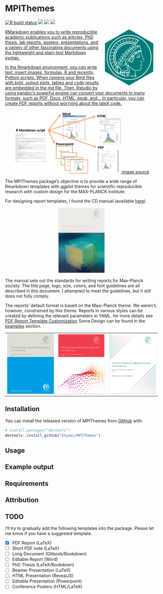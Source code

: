 
<!-- README.md is generated from README.Rmd. Please edit that file -->

# MPIThemes

[![R build
status](https://github.com/Ehyaei/MPIThemes/workflows/R-CMD-check/badge.svg)](https://github.com/Ehyaei/MPIThemes/actions)
[![](https://img.shields.io/badge/devel%20version-0.0.0.9000-orange.svg)](https://github.com/Ehyaei/MPIThemes)
[![](https://img.shields.io/badge/lifecycle-experimental-orange.svg)](https://lifecycle.r-lib.org/articles/stages.html#experimental)
[![](https://img.shields.io/github/last-commit/Ehyaei/MPIThemes.svg)](https://github.com/Ehyaei/MPIThemes/commits/master)

<a href={https://github.com/Ehyaei/MPIThemes}><img src="man/figures/logo.png" alt="logo with an image of a MPI Templates" align="right" width="160" style="padding: 0 15px; float: right;"/>

RMarkdown enables you to write reproducible academic publications such
as articles, PhD thesis, lab reports, posters, presentations, and a
variety of other fascinating documents using the lightweight and
plain-text Markdown syntax.

In the Rmarkdown environment, you can write text, insert images,
formulas, R and recently, Python scripts. When running your Rmd files
with knitr, output plots, tables and code results are embedded in the md
file. Then, Rstudio by using pandoc’s powerful engine can convert your
documents to many formats, such as PDF, Docx, HTML, epub, and… In
particular, you can create PDF reports without worrying about the lateX
code.

<p align="center">
<img src="vignettes/src/img/rmarkdown_overview.png" width="70%"/>
<a href="https://epirhandbook.com/reports-with-r-markdown.html">image
source</a>
</p>

The MPIThemes package’s objective is to provide a wide range of
Rmarkdown templates with ggplot themes for scientific reproducible
research with custom design for the MAX-PLANCK institute.

For designing report templates, I found the CD manual (available
[here](https://docplayer.org/2328711-Max-planck-institut-das-erscheinungsbild-der-max-planck-gesellschaft-4-ueberarbeitete-auflage.html))

<p align="center">
<img src="vignettes/src/img/cd_manual.png" width="30%"/>
</p>

The manual sets out the standards for writing reports for Max-Planck
society. The title page, logo, size, colors, and font guidelines are all
described in this document. I attempted to meet the guidelines, but it
still does not fully comply.

The reports’ default format is based on the Maxi-Planck theme. We
weren’t, however, constrained by this theme. Reports in various styles
can be created by defining the relevant parameters in YAML. for more
details see [PDF Report Template Customization]() Some Design can be
found in the
[examples](https://github.com/Ehyaei/MPIThemes/tree/master/examples)
section.

|                                                                     |                                                                                                                                       |                                                                                                                   |
|---------------------------------------------------------------------|---------------------------------------------------------------------------------------------------------------------------------------|-------------------------------------------------------------------------------------------------------------------|
| ![basic pdf report](examples/basic_pdf_report/basic_pdf_report.png) | ![titlepage bottom background pdf report](examples/titlepage_bottom_background_pdf_report/titlepage_bottom_background_pdf_report.png) | ![titlepage background\_pdf report](examples/titlepage_background_pdf_report/titlepage_background_pdf_report.png) |

## Installation

You can install the released version of MPIThemes from
[GitHub](https://github.com/) with:

``` r
# install.packages("devtools")
devtools::install_github("Ehyaei/MPIThemes")
```

## Usage

## Example output

## Requirements

## Attribution

## TODO

I’ll try to gradually add the following templates into the package.
Please let me know if you have a suggested template.

-   [x] PDF Report (LaTeX)
-   [ ] Short PDF note (LaTeX)
-   [ ] Long Document (Gitbook/Bookdown)
-   [ ] Editable Report (Word)
-   [ ] PhD Thesis (LaTeX/Bookdown)
-   [ ] Beamer Presentation (LaTeX)
-   [ ] HTML Presentation (RevealJS)
-   [ ] Editable Presentation (Powerpoint)
-   [ ] Conference Posters (HTML/LaTeX)
